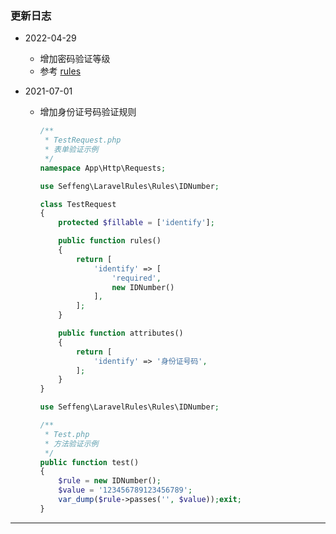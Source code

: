 ### 更新日志

* 2022-04-29

  * 增加密码验证等级
  - 参考 [rules](https://github.com/seffeng/php-rules/blob/HEAD/CHANGELOG.md)
  
* 2021-07-01

  * 增加身份证号码验证规则

    ```php
    /**
     * TestRequest.php
     * 表单验证示例
     */
    namespace App\Http\Requests;
    
    use Seffeng\LaravelRules\Rules\IDNumber;
    
    class TestRequest
    {
        protected $fillable = ['identify'];
    
        public function rules()
        {
            return [
                'identify' => [
                    'required',
                    new IDNumber()
                ],
            ];
        }
    
        public function attributes()
        {
            return [
                'identify' => '身份证号码',
            ];
        }
    }
    ```
  
    ```php
    use Seffeng\LaravelRules\Rules\IDNumber;
    
    /**
     * Test.php
     * 方法验证示例
     */
    public function test()
    {
        $rule = new IDNumber();
        $value = '123456789123456789';
        var_dump($rule->passes('', $value));exit;
    }
    ```
  

---

